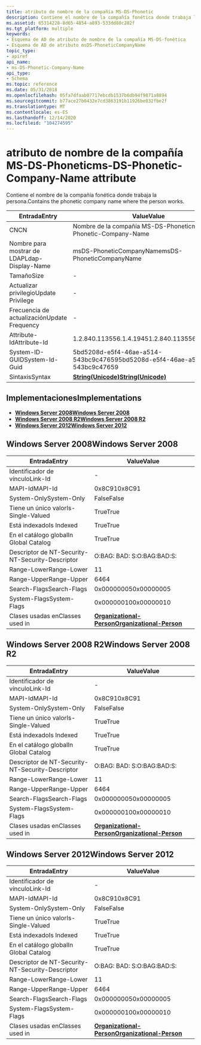```yaml
---
title: atributo de nombre de la compañía MS-DS-Phonetic
description: Contiene el nombre de la compañía fonética donde trabaja la persona.
ms.assetid: 65314228-8d65-4854-a893-533dd80c282f
ms.tgt_platform: multiple
keywords:
- Esquema de AD de atributo de nombre de la compañía MS-DS-fonética
- Esquema de AD de atributo msDS-PhoneticCompanyName
topic_type:
- apiref
api_name:
- ms-DS-Phonetic-Company-Name
api_type:
- Schema
ms.topic: reference
ms.date: 05/31/2018
ms.openlocfilehash: 05fa7dfaab07717ebcdb1537b6db94f9871a8894
ms.sourcegitcommit: b77ace27b0432e7cd3863191b11926be032fbe2f
ms.translationtype: MT
ms.contentlocale: es-ES
ms.lasthandoff: 12/14/2020
ms.locfileid: "104274595"
---
```

# <a name="ms-ds-phonetic-company-name-attribute"></a><span data-ttu-id="9195b-105">atributo de nombre de la compañía MS-DS-Phonetic</span><span class="sxs-lookup"><span data-stu-id="9195b-105">ms-DS-Phonetic-Company-Name attribute</span></span>

<span data-ttu-id="9195b-106">Contiene el nombre de la compañía fonética donde trabaja la persona.</span><span class="sxs-lookup"><span data-stu-id="9195b-106">Contains the phonetic company name where the person works.</span></span>



| <span data-ttu-id="9195b-107">Entrada</span><span class="sxs-lookup"><span data-stu-id="9195b-107">Entry</span></span> | <span data-ttu-id="9195b-108">Value</span><span class="sxs-lookup"><span data-stu-id="9195b-108">Value</span></span> |
|-------------------|---------------------------------------------|
| <span data-ttu-id="9195b-109">CN</span><span class="sxs-lookup"><span data-stu-id="9195b-109">CN</span></span>                | <span data-ttu-id="9195b-110">Nombre de la compañía MS-DS-Phonetic</span><span class="sxs-lookup"><span data-stu-id="9195b-110">ms-DS-Phonetic-Company-Name</span></span>                 |
| <span data-ttu-id="9195b-111">Nombre para mostrar de LDAP</span><span class="sxs-lookup"><span data-stu-id="9195b-111">Ldap-Display-Name</span></span> | <span data-ttu-id="9195b-112">msDS-PhoneticCompanyName</span><span class="sxs-lookup"><span data-stu-id="9195b-112">msDS-PhoneticCompanyName</span></span>                    |
| <span data-ttu-id="9195b-113">Tamaño</span><span class="sxs-lookup"><span data-stu-id="9195b-113">Size</span></span>              | \-                                          |
| <span data-ttu-id="9195b-114">Actualizar privilegio</span><span class="sxs-lookup"><span data-stu-id="9195b-114">Update Privilege</span></span>  | \-                                          |
| <span data-ttu-id="9195b-115">Frecuencia de actualización</span><span class="sxs-lookup"><span data-stu-id="9195b-115">Update Frequency</span></span>  | \-                                          |
| <span data-ttu-id="9195b-116">Attribute-Id</span><span class="sxs-lookup"><span data-stu-id="9195b-116">Attribute-Id</span></span>      | <span data-ttu-id="9195b-117">1.2.840.113556.1.4.1945</span><span class="sxs-lookup"><span data-stu-id="9195b-117">1.2.840.113556.1.4.1945</span></span>                     |
| <span data-ttu-id="9195b-118">System-ID-GUID</span><span class="sxs-lookup"><span data-stu-id="9195b-118">System-Id-Guid</span></span>    | <span data-ttu-id="9195b-119">5bd5208d-e5f4-46ae-a514-543bc9c47659</span><span class="sxs-lookup"><span data-stu-id="9195b-119">5bd5208d-e5f4-46ae-a514-543bc9c47659</span></span>        |
| <span data-ttu-id="9195b-120">Sintaxis</span><span class="sxs-lookup"><span data-stu-id="9195b-120">Syntax</span></span>            | [<span data-ttu-id="9195b-121">**String(Unicode)**</span><span class="sxs-lookup"><span data-stu-id="9195b-121">**String(Unicode)**</span></span>](s-string-unicode.md) |



## <a name="implementations"></a><span data-ttu-id="9195b-122">Implementaciones</span><span class="sxs-lookup"><span data-stu-id="9195b-122">Implementations</span></span>

-   [<span data-ttu-id="9195b-123">**Windows Server 2008**</span><span class="sxs-lookup"><span data-stu-id="9195b-123">**Windows Server 2008**</span></span>](#windows-server-2008)
-   [<span data-ttu-id="9195b-124">**Windows Server 2008 R2**</span><span class="sxs-lookup"><span data-stu-id="9195b-124">**Windows Server 2008 R2**</span></span>](#windows-server-2008-r2)
-   [<span data-ttu-id="9195b-125">**Windows Server 2012**</span><span class="sxs-lookup"><span data-stu-id="9195b-125">**Windows Server 2012**</span></span>](#windows-server-2012)

## <a name="windows-server-2008"></a><span data-ttu-id="9195b-126">Windows Server 2008</span><span class="sxs-lookup"><span data-stu-id="9195b-126">Windows Server 2008</span></span>



| <span data-ttu-id="9195b-127">Entrada</span><span class="sxs-lookup"><span data-stu-id="9195b-127">Entry</span></span> | <span data-ttu-id="9195b-128">Value</span><span class="sxs-lookup"><span data-stu-id="9195b-128">Value</span></span> |
|------------------------|--------------------------------------------------------------------|
| <span data-ttu-id="9195b-129">Identificador de vínculo</span><span class="sxs-lookup"><span data-stu-id="9195b-129">Link-Id</span></span>                | \-                                                                 |
| <span data-ttu-id="9195b-130">MAPI-Id</span><span class="sxs-lookup"><span data-stu-id="9195b-130">MAPI-Id</span></span>                | <span data-ttu-id="9195b-131">0x8C91</span><span class="sxs-lookup"><span data-stu-id="9195b-131">0x8C91</span></span>                                                             |
| <span data-ttu-id="9195b-132">System-Only</span><span class="sxs-lookup"><span data-stu-id="9195b-132">System-Only</span></span>            | <span data-ttu-id="9195b-133">False</span><span class="sxs-lookup"><span data-stu-id="9195b-133">False</span></span>                                                              |
| <span data-ttu-id="9195b-134">Tiene un único valor</span><span class="sxs-lookup"><span data-stu-id="9195b-134">Is-Single-Valued</span></span>       | <span data-ttu-id="9195b-135">True</span><span class="sxs-lookup"><span data-stu-id="9195b-135">True</span></span>                                                               |
| <span data-ttu-id="9195b-136">Está indexado</span><span class="sxs-lookup"><span data-stu-id="9195b-136">Is Indexed</span></span>             | <span data-ttu-id="9195b-137">True</span><span class="sxs-lookup"><span data-stu-id="9195b-137">True</span></span>                                                               |
| <span data-ttu-id="9195b-138">En el catálogo global</span><span class="sxs-lookup"><span data-stu-id="9195b-138">In Global Catalog</span></span>      | <span data-ttu-id="9195b-139">True</span><span class="sxs-lookup"><span data-stu-id="9195b-139">True</span></span>                                                               |
| <span data-ttu-id="9195b-140">Descriptor de NT-Security-</span><span class="sxs-lookup"><span data-stu-id="9195b-140">NT-Security-Descriptor</span></span> | <span data-ttu-id="9195b-141">O:BAG: BAD: S:</span><span class="sxs-lookup"><span data-stu-id="9195b-141">O:BAG:BAD:S:</span></span>                                                       |
| <span data-ttu-id="9195b-142">Range-Lower</span><span class="sxs-lookup"><span data-stu-id="9195b-142">Range-Lower</span></span>            | <span data-ttu-id="9195b-143">1</span><span class="sxs-lookup"><span data-stu-id="9195b-143">1</span></span>                                                                  |
| <span data-ttu-id="9195b-144">Range-Upper</span><span class="sxs-lookup"><span data-stu-id="9195b-144">Range-Upper</span></span>            | <span data-ttu-id="9195b-145">64</span><span class="sxs-lookup"><span data-stu-id="9195b-145">64</span></span>                                                                 |
| <span data-ttu-id="9195b-146">Search-Flags</span><span class="sxs-lookup"><span data-stu-id="9195b-146">Search-Flags</span></span>           | <span data-ttu-id="9195b-147">0x00000005</span><span class="sxs-lookup"><span data-stu-id="9195b-147">0x00000005</span></span>                                                         |
| <span data-ttu-id="9195b-148">System-Flags</span><span class="sxs-lookup"><span data-stu-id="9195b-148">System-Flags</span></span>           | <span data-ttu-id="9195b-149">0x00000010</span><span class="sxs-lookup"><span data-stu-id="9195b-149">0x00000010</span></span>                                                         |
| <span data-ttu-id="9195b-150">Clases usadas en</span><span class="sxs-lookup"><span data-stu-id="9195b-150">Classes used in</span></span>        | [<span data-ttu-id="9195b-151">**Organizational-Person**</span><span class="sxs-lookup"><span data-stu-id="9195b-151">**Organizational-Person**</span></span>](c-organizationalperson.md)<br/> |



## <a name="windows-server-2008-r2"></a><span data-ttu-id="9195b-152">Windows Server 2008 R2</span><span class="sxs-lookup"><span data-stu-id="9195b-152">Windows Server 2008 R2</span></span>



| <span data-ttu-id="9195b-153">Entrada</span><span class="sxs-lookup"><span data-stu-id="9195b-153">Entry</span></span> | <span data-ttu-id="9195b-154">Value</span><span class="sxs-lookup"><span data-stu-id="9195b-154">Value</span></span> |
|------------------------|--------------------------------------------------------------------|
| <span data-ttu-id="9195b-155">Identificador de vínculo</span><span class="sxs-lookup"><span data-stu-id="9195b-155">Link-Id</span></span>                | \-                                                                 |
| <span data-ttu-id="9195b-156">MAPI-Id</span><span class="sxs-lookup"><span data-stu-id="9195b-156">MAPI-Id</span></span>                | <span data-ttu-id="9195b-157">0x8C91</span><span class="sxs-lookup"><span data-stu-id="9195b-157">0x8C91</span></span>                                                             |
| <span data-ttu-id="9195b-158">System-Only</span><span class="sxs-lookup"><span data-stu-id="9195b-158">System-Only</span></span>            | <span data-ttu-id="9195b-159">False</span><span class="sxs-lookup"><span data-stu-id="9195b-159">False</span></span>                                                              |
| <span data-ttu-id="9195b-160">Tiene un único valor</span><span class="sxs-lookup"><span data-stu-id="9195b-160">Is-Single-Valued</span></span>       | <span data-ttu-id="9195b-161">True</span><span class="sxs-lookup"><span data-stu-id="9195b-161">True</span></span>                                                               |
| <span data-ttu-id="9195b-162">Está indexado</span><span class="sxs-lookup"><span data-stu-id="9195b-162">Is Indexed</span></span>             | <span data-ttu-id="9195b-163">True</span><span class="sxs-lookup"><span data-stu-id="9195b-163">True</span></span>                                                               |
| <span data-ttu-id="9195b-164">En el catálogo global</span><span class="sxs-lookup"><span data-stu-id="9195b-164">In Global Catalog</span></span>      | <span data-ttu-id="9195b-165">True</span><span class="sxs-lookup"><span data-stu-id="9195b-165">True</span></span>                                                               |
| <span data-ttu-id="9195b-166">Descriptor de NT-Security-</span><span class="sxs-lookup"><span data-stu-id="9195b-166">NT-Security-Descriptor</span></span> | <span data-ttu-id="9195b-167">O:BAG: BAD: S:</span><span class="sxs-lookup"><span data-stu-id="9195b-167">O:BAG:BAD:S:</span></span>                                                       |
| <span data-ttu-id="9195b-168">Range-Lower</span><span class="sxs-lookup"><span data-stu-id="9195b-168">Range-Lower</span></span>            | <span data-ttu-id="9195b-169">1</span><span class="sxs-lookup"><span data-stu-id="9195b-169">1</span></span>                                                                  |
| <span data-ttu-id="9195b-170">Range-Upper</span><span class="sxs-lookup"><span data-stu-id="9195b-170">Range-Upper</span></span>            | <span data-ttu-id="9195b-171">64</span><span class="sxs-lookup"><span data-stu-id="9195b-171">64</span></span>                                                                 |
| <span data-ttu-id="9195b-172">Search-Flags</span><span class="sxs-lookup"><span data-stu-id="9195b-172">Search-Flags</span></span>           | <span data-ttu-id="9195b-173">0x00000005</span><span class="sxs-lookup"><span data-stu-id="9195b-173">0x00000005</span></span>                                                         |
| <span data-ttu-id="9195b-174">System-Flags</span><span class="sxs-lookup"><span data-stu-id="9195b-174">System-Flags</span></span>           | <span data-ttu-id="9195b-175">0x00000010</span><span class="sxs-lookup"><span data-stu-id="9195b-175">0x00000010</span></span>                                                         |
| <span data-ttu-id="9195b-176">Clases usadas en</span><span class="sxs-lookup"><span data-stu-id="9195b-176">Classes used in</span></span>        | [<span data-ttu-id="9195b-177">**Organizational-Person**</span><span class="sxs-lookup"><span data-stu-id="9195b-177">**Organizational-Person**</span></span>](c-organizationalperson.md)<br/> |



## <a name="windows-server-2012"></a><span data-ttu-id="9195b-178">Windows Server 2012</span><span class="sxs-lookup"><span data-stu-id="9195b-178">Windows Server 2012</span></span>



| <span data-ttu-id="9195b-179">Entrada</span><span class="sxs-lookup"><span data-stu-id="9195b-179">Entry</span></span> | <span data-ttu-id="9195b-180">Value</span><span class="sxs-lookup"><span data-stu-id="9195b-180">Value</span></span> |
|------------------------|--------------------------------------------------------------------|
| <span data-ttu-id="9195b-181">Identificador de vínculo</span><span class="sxs-lookup"><span data-stu-id="9195b-181">Link-Id</span></span>                | \-                                                                 |
| <span data-ttu-id="9195b-182">MAPI-Id</span><span class="sxs-lookup"><span data-stu-id="9195b-182">MAPI-Id</span></span>                | <span data-ttu-id="9195b-183">0x8C91</span><span class="sxs-lookup"><span data-stu-id="9195b-183">0x8C91</span></span>                                                             |
| <span data-ttu-id="9195b-184">System-Only</span><span class="sxs-lookup"><span data-stu-id="9195b-184">System-Only</span></span>            | <span data-ttu-id="9195b-185">False</span><span class="sxs-lookup"><span data-stu-id="9195b-185">False</span></span>                                                              |
| <span data-ttu-id="9195b-186">Tiene un único valor</span><span class="sxs-lookup"><span data-stu-id="9195b-186">Is-Single-Valued</span></span>       | <span data-ttu-id="9195b-187">True</span><span class="sxs-lookup"><span data-stu-id="9195b-187">True</span></span>                                                               |
| <span data-ttu-id="9195b-188">Está indexado</span><span class="sxs-lookup"><span data-stu-id="9195b-188">Is Indexed</span></span>             | <span data-ttu-id="9195b-189">True</span><span class="sxs-lookup"><span data-stu-id="9195b-189">True</span></span>                                                               |
| <span data-ttu-id="9195b-190">En el catálogo global</span><span class="sxs-lookup"><span data-stu-id="9195b-190">In Global Catalog</span></span>      | <span data-ttu-id="9195b-191">True</span><span class="sxs-lookup"><span data-stu-id="9195b-191">True</span></span>                                                               |
| <span data-ttu-id="9195b-192">Descriptor de NT-Security-</span><span class="sxs-lookup"><span data-stu-id="9195b-192">NT-Security-Descriptor</span></span> | <span data-ttu-id="9195b-193">O:BAG: BAD: S:</span><span class="sxs-lookup"><span data-stu-id="9195b-193">O:BAG:BAD:S:</span></span>                                                       |
| <span data-ttu-id="9195b-194">Range-Lower</span><span class="sxs-lookup"><span data-stu-id="9195b-194">Range-Lower</span></span>            | <span data-ttu-id="9195b-195">1</span><span class="sxs-lookup"><span data-stu-id="9195b-195">1</span></span>                                                                  |
| <span data-ttu-id="9195b-196">Range-Upper</span><span class="sxs-lookup"><span data-stu-id="9195b-196">Range-Upper</span></span>            | <span data-ttu-id="9195b-197">64</span><span class="sxs-lookup"><span data-stu-id="9195b-197">64</span></span>                                                                 |
| <span data-ttu-id="9195b-198">Search-Flags</span><span class="sxs-lookup"><span data-stu-id="9195b-198">Search-Flags</span></span>           | <span data-ttu-id="9195b-199">0x00000005</span><span class="sxs-lookup"><span data-stu-id="9195b-199">0x00000005</span></span>                                                         |
| <span data-ttu-id="9195b-200">System-Flags</span><span class="sxs-lookup"><span data-stu-id="9195b-200">System-Flags</span></span>           | <span data-ttu-id="9195b-201">0x00000010</span><span class="sxs-lookup"><span data-stu-id="9195b-201">0x00000010</span></span>                                                         |
| <span data-ttu-id="9195b-202">Clases usadas en</span><span class="sxs-lookup"><span data-stu-id="9195b-202">Classes used in</span></span>        | [<span data-ttu-id="9195b-203">**Organizational-Person**</span><span class="sxs-lookup"><span data-stu-id="9195b-203">**Organizational-Person**</span></span>](c-organizationalperson.md)<br/> |



 

 





